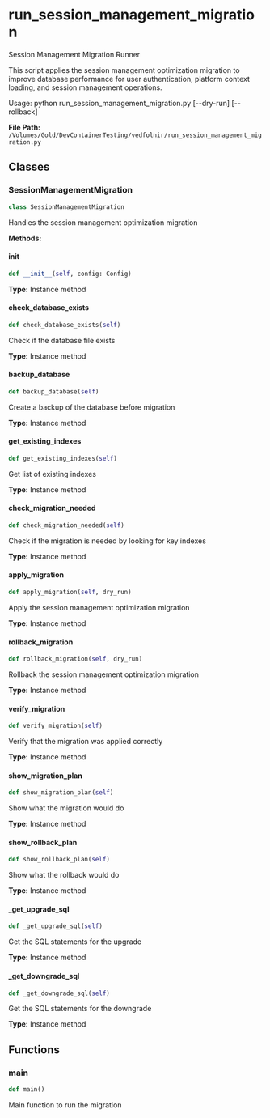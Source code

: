 # run_session_management_migration

Session Management Migration Runner

This script applies the session management optimization migration to improve
database performance for user authentication, platform context loading, and
session management operations.

Usage:
    python run_session_management_migration.py [--dry-run] [--rollback]

**File Path:** `/Volumes/Gold/DevContainerTesting/vedfolnir/run_session_management_migration.py`

## Classes

### SessionManagementMigration

```python
class SessionManagementMigration
```

Handles the session management optimization migration

**Methods:**

#### __init__

```python
def __init__(self, config: Config)
```

**Type:** Instance method

#### check_database_exists

```python
def check_database_exists(self)
```

Check if the database file exists

**Type:** Instance method

#### backup_database

```python
def backup_database(self)
```

Create a backup of the database before migration

**Type:** Instance method

#### get_existing_indexes

```python
def get_existing_indexes(self)
```

Get list of existing indexes

**Type:** Instance method

#### check_migration_needed

```python
def check_migration_needed(self)
```

Check if the migration is needed by looking for key indexes

**Type:** Instance method

#### apply_migration

```python
def apply_migration(self, dry_run)
```

Apply the session management optimization migration

**Type:** Instance method

#### rollback_migration

```python
def rollback_migration(self, dry_run)
```

Rollback the session management optimization migration

**Type:** Instance method

#### verify_migration

```python
def verify_migration(self)
```

Verify that the migration was applied correctly

**Type:** Instance method

#### show_migration_plan

```python
def show_migration_plan(self)
```

Show what the migration would do

**Type:** Instance method

#### show_rollback_plan

```python
def show_rollback_plan(self)
```

Show what the rollback would do

**Type:** Instance method

#### _get_upgrade_sql

```python
def _get_upgrade_sql(self)
```

Get the SQL statements for the upgrade

**Type:** Instance method

#### _get_downgrade_sql

```python
def _get_downgrade_sql(self)
```

Get the SQL statements for the downgrade

**Type:** Instance method

## Functions

### main

```python
def main()
```

Main function to run the migration

